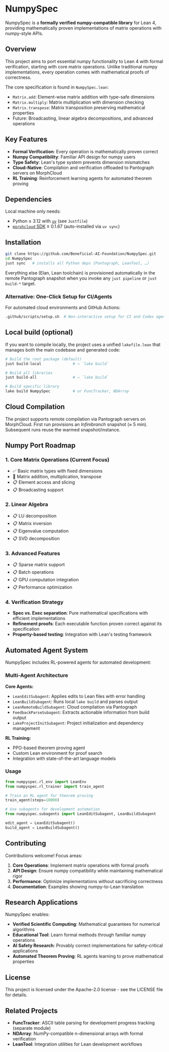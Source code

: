 # NumpySpec

NumpySpec is a **formally verified numpy-compatible library** for Lean 4, providing mathematically proven implementations of matrix operations with numpy-style APIs.

## Overview

This project aims to port essential numpy functionality to Lean 4 with formal verification, starting with core matrix operations. Unlike traditional numpy implementations, every operation comes with mathematical proofs of correctness.

The core specification is found in `NumpySpec.lean`:

- `Matrix.add`: Element-wise matrix addition with type-safe dimensions
- `Matrix.multiply`: Matrix multiplication with dimension checking  
- `Matrix.transpose`: Matrix transposition preserving mathematical properties
- Future: Broadcasting, linear algebra decompositions, and advanced operations

## Key Features

- **Formal Verification**: Every operation is mathematically proven correct
- **Numpy Compatibility**: Familiar API design for numpy users
- **Type Safety**: Lean's type system prevents dimension mismatches
- **Cloud-Native**: Compilation and verification offloaded to Pantograph servers on MorphCloud
- **RL Training**: Reinforcement learning agents for automated theorem proving

## Dependencies

Local machine only needs:

* Python ≥ 3.12 with [`uv`](https://github.com/astral-sh/uv) (see `Justfile`)
* [`morphcloud` SDK](https://pypi.org/project/morphcloud/) ≥ 0.1.67 (auto-installed via `uv sync`)

## Installation

```bash
git clone https://github.com/Beneficial-AI-Foundation/NumpySpec.git
cd NumpySpec
just sync   # installs all Python deps (Pantograph, LeanTool, …)
```

Everything else (Elan, Lean toolchain) is provisioned automatically in the
remote Pantograph snapshot when you invoke any `just pipeline` or
`just build-*` target.

### Alternative: One-Click Setup for CI/Agents

For automated cloud environments and GitHub Actions:

```bash
.github/scripts/setup.sh  # Non-interactive setup for CI and Codex agents
```

## Local build (optional)

If you want to compile locally, the project uses a unified `lakefile.lean` that manages both the main codebase and generated code:

```bash
# Build the root package (default)
just build-local              # → `lake build`

# Build all libraries
just build-all                # → `lake build`

# Build specific library
lake build NumpySpec          # or FuncTracker, NDArray
```

## Cloud Compilation

The project supports remote compilation via Pantograph servers on MorphCloud. First run provisions an *Infinibranch* snapshot (≈ 5 min). Subsequent runs reuse the warmed snapshot/instance.

## Numpy Port Roadmap

### 1. Core Matrix Operations (Current Focus)
- ✅ Basic matrix types with fixed dimensions
- 🚧 Matrix addition, multiplication, transpose
- 📋 Element access and slicing
- 📋 Broadcasting support

### 2. Linear Algebra
- 📋 LU decomposition
- 📋 Matrix inversion
- 📋 Eigenvalue computation
- 📋 SVD decomposition

### 3. Advanced Features
- 📋 Sparse matrix support
- 📋 Batch operations
- 📋 GPU computation integration
- 📋 Performance optimization

### 4. Verification Strategy
- **Spec vs. Exec separation**: Pure mathematical specifications with efficient implementations
- **Refinement proofs**: Each executable function proven correct against its specification
- **Property-based testing**: Integration with Lean's testing framework

## Automated Agent System

NumpySpec includes RL-powered agents for automated development:

### Multi-Agent Architecture

**Core Agents:**
- `LeanEditSubagent`: Applies edits to Lean files with error handling
- `LeanBuildSubagent`: Runs local `lake build` and parses output  
- `LeanRemoteBuildSubagent`: Cloud compilation via Pantograph
- `FeedbackParseSubagent`: Extracts actionable information from build output
- `LakeProjectInitSubagent`: Project initialization and dependency management

**RL Training:**
- PPO-based theorem proving agent
- Custom Lean environment for proof search
- Integration with state-of-the-art language models

### Usage

```python
from numpyspec.rl_env import LeanEnv
from numpyspec.rl_trainer import train_agent

# Train an RL agent for theorem proving
train_agent(steps=10000)

# Use subagents for development automation
from numpyspec.subagents import LeanEditSubagent, LeanBuildSubagent

edit_agent = LeanEditSubagent()
build_agent = LeanBuildSubagent()
```

## Contributing

Contributions welcome! Focus areas:

1. **Core Operations**: Implement matrix operations with formal proofs
2. **API Design**: Ensure numpy compatibility while maintaining mathematical rigor
3. **Performance**: Optimize implementations without sacrificing correctness
4. **Documentation**: Examples showing numpy-to-Lean translation

## Research Applications

NumpySpec enables:
- **Verified Scientific Computing**: Mathematical guarantees for numerical algorithms
- **Educational Tool**: Learn formal methods through familiar numpy operations  
- **AI Safety Research**: Provably correct implementations for safety-critical applications
- **Automated Theorem Proving**: RL agents learning to prove mathematical properties

## License

This project is licensed under the Apache-2.0 license - see the LICENSE file for details.

## Related Projects

- **FuncTracker**: ASCII table parsing for development progress tracking (separate module)
- **NDArray**: NumPy-compatible n-dimensional arrays with formal verification
- **LeanTool**: Integration utilities for Lean development workflows